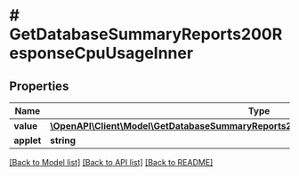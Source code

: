 # # GetDatabaseSummaryReports200ResponseCpuUsageInner

## Properties

Name | Type | Description | Notes
------------ | ------------- | ------------- | -------------
**value** | [**\OpenAPI\Client\Model\GetDatabaseSummaryReports200ResponseCpuUsageInnerValueInner[]**](GetDatabaseSummaryReports200ResponseCpuUsageInnerValueInner.md) |  | [optional]
**applet** | **string** |  | [optional]

[[Back to Model list]](../../README.md#models) [[Back to API list]](../../README.md#endpoints) [[Back to README]](../../README.md)
